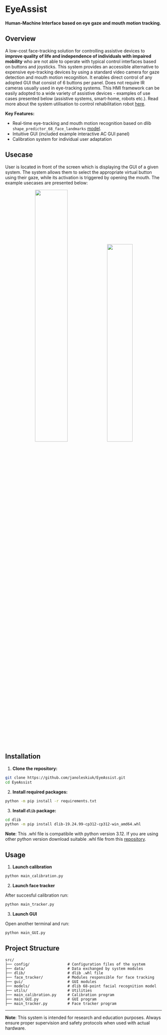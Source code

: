 # EyeAssist 

**Human-Machine Interface based on eye gaze and mouth motion tracking.**

## Overview

A low-cost face-tracking solution for controlling assistive devices to **improve quality of life and independence of individuals with impaired mobility** who are not able to operate with typical control interfaces based on buttons and joysticks. This system provides an accessible alternative to expensive eye-tracking devices by using a standard video camera for gaze detection and mouth motion recognition. It enables direct control of any adopted GUI that consist of 6 buttons per panel. Does not require IR cameras usually used in eye-tracking systems. This HMI framework can be easily adopted to a wide variety of assistive devices - examples of use cases presented below (assistive systems, smart-home, robots etc.). Read more about the system utilisation to control rehabilitation robot [here](https://doi.org/10.21203/rs.3.rs-6006333/v1).

**Key Features:**
- Real-time eye-tracking and mouth motion recognition based on dlib `shape_predictor_68_face_landmarks` [model](https://github.com/davisking/dlib).
- Intuitive GUI (included example interactive AC GUI panel)
- Calibration system for individual user adaptation


## Usecase

User is located in front of the screen which is displaying the GUI of a given system. The system allows them to select the appropriate virtual button using their gaze, while its activation is triggered by opening the mouth. The example usecases are presented below:

<p align="center">
  <img src="https://github.com/user-attachments/assets/bc0b751d-4715-446b-9729-a6d17ce451fa" width="45.5%" />
  <img src="https://github.com/user-attachments/assets/fefef06a-e676-4cfb-bba6-c977a255e73b" width="40.3%" />
</p>

## Installation

1. **Clone the repository:**
```bash
git clone https://github.com/janoleskiuk/EyeAssist.git
cd EyeAssist
```

2. **Install required packages:**
```bash
python -m pip install -r requirements.txt
```

3. **Install `dlib` package:**
```bash
cd dlib
python -m pip install dlib-19.24.99-cp312-cp312-win_amd64.whl
```
**Note**: This .whl file is compatibile with python version 3.12. If you are using other python version download suitable .whl file from this [repository](https://github.com/z-mahmud22/Dlib_Windows_Python3.x).

## Usage

1. **Launch calibration**
```bash
python main_calibration.py
```

2. **Launch face tracker**

After succesful calibration run:
```bash
python main_tracker.py
```

3. **Launch GUI**

Open another terminal and run:
```bash
python main_GUI.py
```

## Project Structure
```
src/
├── config/                 # Configuration files of the system
├── data/                   # Data exchanged by system modules
├── dlib/                   # dlib .whl file
├── face_tracker/           # Modules responsible for face tracking
├── gui/                    # GUI modules
├── models/                 # dlib 68-point facial recognition model
├── utils/                  # Utilities
├── main_calibration.py     # Calibration program
├── main_GUI.py             # GUI program
├── main_tracker.py         # Face tracker program
```

---


**Note**: This system is intended for research and education purposes. Always ensure proper supervision and safety protocols when used with actual hardware.
